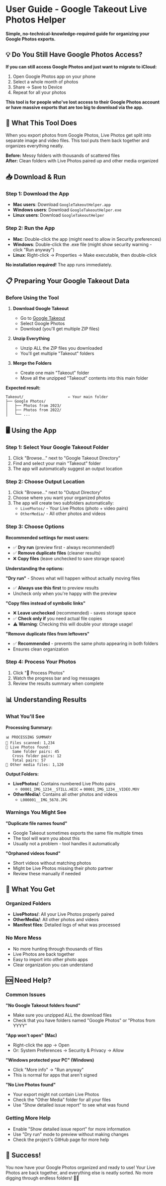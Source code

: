 # User Guide - Google Takeout Live Photos Helper

**Simple, no-technical-knowledge-required guide for organizing your Google Photos exports.**

## 💡 **Do You Still Have Google Photos Access?**

**If you can still access Google Photos and just want to migrate to iCloud:**
1. Open Google Photos app on your phone
2. Select a whole month of photos 
3. Share → Save to Device
4. Repeat for all your photos

**This tool is for people who've lost access to their Google Photos account or have massive exports that are too big to download via the app.**

## 🎯 What This Tool Does

When you export photos from Google Photos, Live Photos get split into separate image and video files. This tool puts them back together and organizes everything neatly.

**Before:** Messy folders with thousands of scattered files  
**After:** Clean folders with Live Photos paired up and other media organized

## 📥 Download & Run

### Step 1: Download the App
- **Mac users**: Download `GoogleTakeoutHelper.app`
- **Windows users**: Download `GoogleTakeoutHelper.exe`  
- **Linux users**: Download `GoogleTakeoutHelper`

### Step 2: Run the App
- **Mac**: Double-click the app (might need to allow in Security preferences)
- **Windows**: Double-click the .exe file (might show security warning - click "Run anyway")
- **Linux**: Right-click → Properties → Make executable, then double-click

**No installation required!** The app runs immediately.

## 📋 Preparing Your Google Takeout Data

### Before Using the Tool

1. **Download Google Takeout**
   - Go to [Google Takeout](https://takeout.google.com)
   - Select Google Photos
   - Download (you'll get multiple ZIP files)

2. **Unzip Everything**
   - Unzip ALL the ZIP files you downloaded
   - You'll get multiple "Takeout" folders

3. **Merge the Folders**
   - Create one main "Takeout" folder
   - Move all the unzipped "Takeout" contents into this main folder

**Expected result:**
```
Takeout/                    ← Your main folder
├── Google Photos/
│   ├── Photos from 2023/
│   ├── Photos from 2022/
│   └── ...
```

## 🖥️ Using the App

### Step 1: Select Your Google Takeout Folder
1. Click "Browse..." next to "Google Takeout Directory"
2. Find and select your main "Takeout" folder
3. The app will automatically suggest an output location

### Step 2: Choose Output Location
1. Click "Browse..." next to "Output Directory"
2. Choose where you want your organized photos
3. The app will create two subfolders automatically:
   - `LivePhotos/` - Your Live Photos (photo + video pairs)
   - `OtherMedia/` - All other photos and videos

### Step 3: Choose Options

**Recommended settings for most users:**
- ✅ **Dry run** (preview first - always recommended!)
- ✅ **Remove duplicate files** (cleaner results)
- ❌ **Copy files** (leave unchecked to save storage space)

**Understanding the options:**

**"Dry run"** - Shows what will happen without actually moving files
- ✅ **Always use this first** to preview results
- Uncheck only when you're happy with the preview

**"Copy files instead of symbolic links"**  
- ❌ **Leave unchecked** (recommended) - saves storage space
- ✅ **Check only if** you need actual file copies
- ⚠️ **Warning**: Checking this will double your storage usage!

**"Remove duplicate files from leftovers"**
- ✅ **Recommended** - prevents the same photo appearing in both folders
- Ensures clean organization

### Step 4: Process Your Photos
1. Click "🚀 Process Photos"
2. Watch the progress bar and log messages
3. Review the results summary when complete

## 📊 Understanding Results

### What You'll See

**Processing Summary:**
```
📊 PROCESSING SUMMARY
📁 Files scanned: 1,234
📸 Live Photos found:
   Same folder pairs: 45
   Cross folder pairs: 12
   Total pairs: 57
📄 Other media files: 1,120
```

**Output Folders:**
- **LivePhotos/**: Contains numbered Live Photo pairs
  - `00001_IMG_1234__STILL.HEIC` + `00001_IMG_1234__VIDEO.MOV`
- **OtherMedia/**: Contains all other photos and videos
  - `L000001__IMG_5678.JPG`

### Warnings You Might See

**"Duplicate file names found"**
- Google Takeout sometimes exports the same file multiple times
- The tool will warn you about this
- Usually not a problem - tool handles it automatically

**"Orphaned videos found"**
- Short videos without matching photos
- Might be Live Photos missing their photo partner
- Review these manually if needed

## 🎉 What You Get

### Organized Folders
- **LivePhotos/**: All your Live Photos properly paired
- **OtherMedia/**: All other photos and videos
- **Manifest files**: Detailed logs of what was processed

### No More Mess
- No more hunting through thousands of files
- Live Photos are back together
- Easy to import into other photo apps
- Clear organization you can understand

## 🆘 Need Help?

### Common Issues

**"No Google Takeout folders found"**
- Make sure you unzipped ALL the download files
- Check that you have folders named "Google Photos" or "Photos from YYYY"

**"App won't open" (Mac)**
- Right-click the app → Open
- Or: System Preferences → Security & Privacy → Allow

**"Windows protected your PC" (Windows)**
- Click "More info" → "Run anyway"
- This is normal for apps that aren't signed

**"No Live Photos found"**
- Your export might not contain Live Photos
- Check the "Other Media" folder for all your files
- Use "Show detailed issue report" to see what was found

### Getting More Help
- Enable "Show detailed issue report" for more information
- Use "Dry run" mode to preview without making changes
- Check the project's GitHub page for more help

## 🎊 Success!

You now have your Google Photos organized and ready to use! Your Live Photos are back together, and everything else is neatly sorted. No more digging through endless folders! 📸✨
